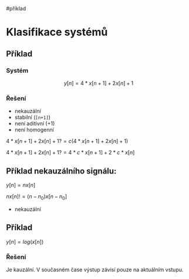 #příklad  
# Klasifikace systémů
## Příklad
### Systém
$$y[n] = 4*x[n+1] + 2x[n] +1$$
### Řešení
- nekauzální
- stabilní (`[n+1]`)
- není aditivní (+1)
- není homogenní

$4*x[n+1] + 2x[n] +1 ?= c(4*x[n+1] + 2x[n] +1)$

$4*x[n+1] + 2x[n] +1 ?= 4*c*x[n+1] + 2*c*x[n]$

## Příklad nekauzálního signálu:
$y[n] = nx[n]$

$nx[n] != (n-n_0)x[n-n_0]$
- nekauzální

## Příklad
$y[n] = log(x[n])$

### Řešení
Je kauzální. 
V současném čase výstup závisí pouze na aktuálním vstupu. 